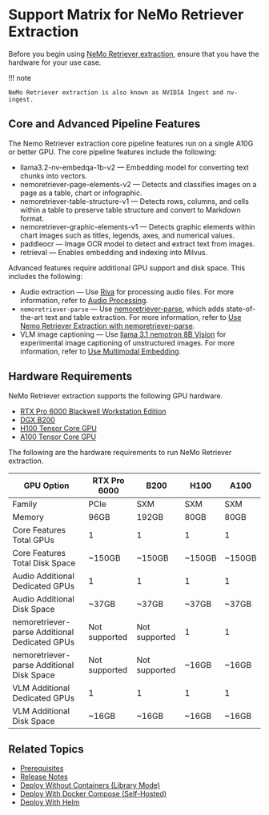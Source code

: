 # Support Matrix for NeMo Retriever Extraction

Before you begin using [NeMo Retriever extraction](overview.md), ensure that you have the hardware for your use case.

!!! note

    NeMo Retriever extraction is also known as NVIDIA Ingest and nv-ingest.


## Core and Advanced Pipeline Features

The Nemo Retriever extraction core pipeline features run on a single A10G or better GPU. 
The core pipeline features include the following:

- llama3.2-nv-embedqa-1b-v2 — Embedding model for converting text chunks into vectors.
- nemoretriever-page-elements-v2 — Detects and classifies images on a page as a table, chart or infographic. 
- nemoretriever-table-structure-v1 — Detects rows, columns, and cells within a table to preserve table structure and convert to Markdown format. 
- nemoretriever-graphic-elements-v1 — Detects graphic elements within chart images such as titles, legends, axes, and numerical values. 
- paddleocr — Image OCR model to detect and extract text from images.
- retrieval — Enables embedding and indexing into Milvus.

Advanced features require additional GPU support and disk space. 
This includes the following:

- Audio extraction — Use [Riva](https://docs.nvidia.com/deeplearning/riva/user-guide/docs/index.html) for processing audio files. For more information, refer to [Audio Processing](nemoretriever-parse.md).
- `nemoretriever-parse` — Use [nemoretriever-parse](https://build.nvidia.com/nvidia/nemoretriever-parse), which adds state-of-the-art text and table extraction. For more information, refer to [Use Nemo Retriever Extraction with nemoretriever-parse](nemoretriever-parse.md).
- VLM image captioning — Use [llama 3.1 nemotron 8B Vision](https://build.nvidia.com/nvidia/llama-3.1-nemotron-nano-vl-8b-v1/modelcard) for experimental image captioning of unstructured images. For more information, refer to [Use Multimodal Embedding](vlm-embed.md).



## Hardware Requirements

NeMo Retriever extraction supports the following GPU hardware.

- [RTX Pro 6000 Blackwell Workstation Edition](https://www.nvidia.com/en-us/products/workstations/professional-desktop-gpus/rtx-pro-6000/)
- [DGX B200](https://www.nvidia.com/en-us/data-center/dgx-b200/)
- [H100 Tensor Core GPU](https://www.nvidia.com/en-us/data-center/h100/)
- [A100 Tensor Core GPU](https://www.nvidia.com/en-us/data-center/a100/)
<!-- - [A10G Tensor Core GPU](https://aws.amazon.com/ec2/instance-types/g5/) -->
<!-- - [L40S](https://www.nvidia.com/en-us/data-center/l40s/)  -->


The following are the hardware requirements to run NeMo Retriever extraction.

| GPU Option                                    | RTX Pro 6000  | B200          | H100        | A100        |
|-----------------------------------------------|---------------|---------------|-------------|-------------|
| Family                                        | PCIe          | SXM           | SXM         | SXM         |
| Memory                                        | 96GB          | 192GB         | 80GB        | 80GB        |
| Core Features Total GPUs                      | 1             | 1             | 1           | 1           |
| Core Features Total Disk Space                | ~150GB        | ~150GB        | ~150GB      | ~150GB      |
| Audio Additional Dedicated GPUs               | 1             | 1             | 1           | 1           |
| Audio Additional Disk Space                   | ~37GB         | ~37GB         | ~37GB       | ~37GB       |
| nemoretriever-parse Additional Dedicated GPUs | Not supported | Not supported | 1           | 1           |
| nemoretriever-parse Additional Disk Space     | Not supported | Not supported | ~16GB       | ~16GB       |
| VLM Additional Dedicated GPUs                 | 1             | 1             | 1           | 1           |
| VLM Additional Disk Space                     | ~16GB         | ~16GB         | ~16GB       | ~16GB       |

<!-- A10G    | L40S   | -->
<!-- --------|--------| -->
<!--  —      | —      | -->
<!--  24GB   | 48GB   | -->
<!--  1      | 1      | -->
<!--  ~150GB | ~150GB | -->
<!--  1      | 1      | -->
<!--  ~37GB  | ~37GB  | -->
<!--  1      | 1      | -->
<!--  ~16GB  | ~16GB  | -->
<!--  1      | 1      | -->
<!--  ~16GB  | ~16GB  | -->


## Related Topics

- [Prerequisites](prerequisites.md)
- [Release Notes](releasenotes-nv-ingest.md)
- [Deploy Without Containers (Library Mode)](quickstart-library-mode.md)
- [Deploy With Docker Compose (Self-Hosted)](quickstart-guide.md)
- [Deploy With Helm](helm.md)

